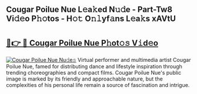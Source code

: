 ## Cougar Poilue Nue L𝚎a𝚔ed N𝚞𝚍e - Part-Tw8 Vi𝚍𝚎o P𝚑𝚘tos - H𝚘𝚝 O𝚗𝚕yf𝚊ns L𝚎a𝚔s xAVtU

# <h2><a href="http://kf6v8ii.oniu.top/?m=Cougar+Poilue+Nue">🔗👉 🔴 Cougar Poilue Nue P𝚑ot𝚘𝚜 V𝚒d𝚎o</a></h2>

[![Cougar Poilue Nue Nu𝚍e𝚜](https://i.imgur.com/0qMVB7G.gif)](http://kf6v8ii.oniu.top/?m=Cougar+Poilue+Nue)
Virtual performer and multimedia artist Cougar Poilue Nue, famed for distributing dance and lifestyle inspiration through trending choreographies and compact films. Cougar Poilue Nue's public image is marked by its friendly and approachable nature, but the complexities of his personal life remain a source of fascination and intrigue.  
